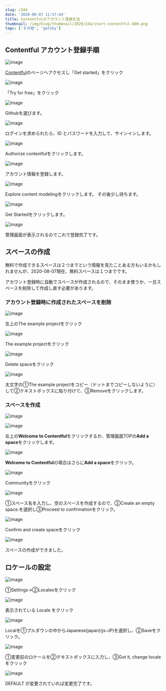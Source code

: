 ```yaml
---
slug: /244
date: '2020-08-07 11:57:44'
title: Contentfulのアカウント登録方法
thumbnail: /img/blog/thumbnail/2020/244/start-contentful-800.png
tags: ['その他', 'gatsby']
---
```

## Contentful アカウント登録手順

![image](../../../../images/2020/08/2.jpg)

[Contentful](https://www.contentful.com/)のページへアクセスし「Get started」をクリック

![image](../../../../images/2020/08/IMG_1617.jpg)

「Try for free」をクリック

![image](../../../../images/2020/08/4.jpg)

Githubを選びます。

![image](../../../../images/2020/08/image-9.png)

ログインを求められたら、ID とパスワードを入力して、サインインします。

![image](../../../../images/2020/08/6.jpg)

Authorize contentfulをクリックします。

![image](../../../../images/2020/08/9.jpg)

アカウント情報を登録します。

![image](../../../../images/2020/08/8.jpg)

Explore content modelingをクリックします。
その後少し待ちます。

![image](../../../../images/2020/08/9-1.jpg)

Get Startedをクリックします。

![image](../../../../images/2020/08/image-10.png)

管理画面が表示されるのでこれで登録完了です。

## スペースの作成

無料で作成できるスペースは２つまでという情報を見たことある方もいるかもしれませんが、2020-08-07現在、無料スペースは１つまでです。

アカウント登録時に自動でスペースが作成されるので、そのまま使うか、一旦スペースを削除して作成し直す必要があります。

### アカウント登録時に作成されたスペースを削除

![image](../../../../images/2020/08/image-11.png)

左上のThe example projectをクリック

![image](../../../../images/2020/08/18_2.jpg)

The example projectをクリック

![image](../../../../images/2020/08/20.jpg)

Delete spaceをクリック

![image](../../../../images/2020/08/21.jpg)

太文字の①The example projectをコピー（ドットまでコピーしないように）して②テキストボックスに貼り付けて、③Removeをクリックします。

### スペースを作成
![image](../../../../images/2020/08/image-12.png)

![image](../../../../images/2020/08/23.jpg)

左上の**Welcome to Contentful**をクリックするか、管理画面TOPの**Add a space**をクリックします。

![image](../../../../images/2020/08/24.jpg)

**Welcome to Contentful**の場合はさらに**Add a space**をクリック。

![image](../../../../images/2020/08/25.jpg)

Communityをクリック

![image](../../../../images/2020/08/26-1.jpg)

①スペース名を入力し、空のスペースを作成するので、②Create an empty space.を選択し③Proceed to confirmationをクリック。

![image](../../../../images/2020/08/image-14.png)

Confirm and create spaceをクリック

![image](../../../../images/2020/08/image-15.png)

スペースの作成ができました。

## ロケールの設定

![image](../../../../images/2020/08/27.jpg)

①Settings→②Localesをクリック

![image](../../../../images/2020/08/28.jpg)

表示されている Locale をクリック

![image](../../../../images/2020/08/29.jpg)

Localを①プルダウンの中からJapanese(japan)(js-JP)を選択し、②Saveをクリック。

![image](../../../../images/2020/08/30.jpg)

①変更前のロケールを②テキストボックスに入力し、③Got it, change localeをクリック

![image](../../../../images/2020/08/image-16.png)

DEFAULT が変更されていれば変更完了です。
